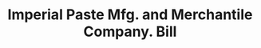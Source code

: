 ---
doi: 10.7916/D8K65W4T
date_other: '1900'
date_other_textual: 1900-1909
form: printed ephemera
genre:
- Invoices
name:
- Imperial Paste Mfg. and Merchantile Company
object_in_context_url: https://biggert.cul.columbia.edu/items/view/ave_biggert_00738
subject_hierarchical_geographic:
- Butte, Montana, United States
subject_name:
- Imperial Paste Mfg. and Merchantile Company
title: Imperial Paste Mfg. and Merchantile Company. Bill
sort_title: Imperial Paste Mfg. and Merchantile Company. Bill
call_number: ave_biggert_00738
coordinates:
- 46.006388888888885,-112.52972222222222
pid: ave_biggert_00738
identifiers: ave_biggert_00738
permalink: /biggert/ave_biggert_00738/
layout: iiif-image-page
---